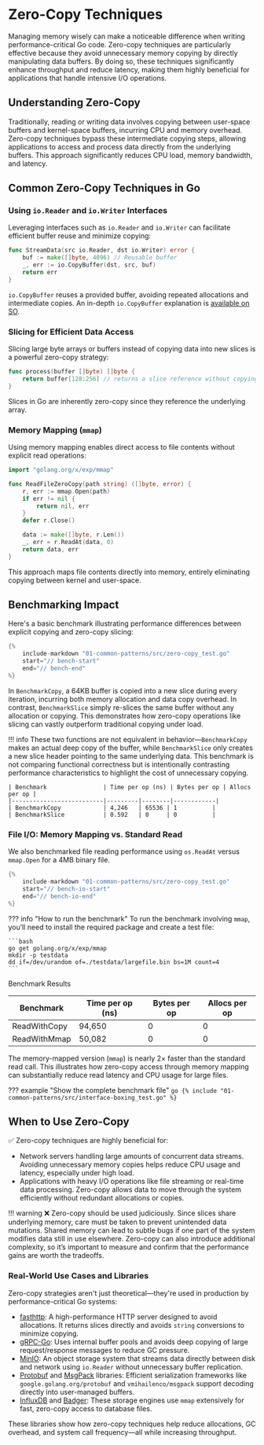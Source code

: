 # Zero-Copy Techniques

Managing memory wisely can make a noticeable difference when writing performance-critical Go code. Zero-copy techniques are particularly effective because they avoid unnecessary memory copying by directly manipulating data buffers. By doing so, these techniques significantly enhance throughput and reduce latency, making them highly beneficial for applications that handle intensive I/O operations.

## Understanding Zero-Copy

Traditionally, reading or writing data involves copying between user-space buffers and kernel-space buffers, incurring CPU and memory overhead. Zero-copy techniques bypass these intermediate copying steps, allowing applications to access and process data directly from the underlying buffers. This approach significantly reduces CPU load, memory bandwidth, and latency.

## Common Zero-Copy Techniques in Go

### Using `io.Reader` and `io.Writer` Interfaces

Leveraging interfaces such as `io.Reader` and `io.Writer` can facilitate efficient buffer reuse and minimize copying:

```go
func StreamData(src io.Reader, dst io.Writer) error {
	buf := make([]byte, 4096) // Reusable buffer
	_, err := io.CopyBuffer(dst, src, buf)
	return err
}
```

`io.CopyBuffer` reuses a provided buffer, avoiding repeated allocations and intermediate copies. An in-depth `io.CopyBuffer` explanation is [available on SO](https://stackoverflow.com/questions/71082021/what-exactly-is-buffer-last-parameter-in-io-copybuffer).

### Slicing for Efficient Data Access

Slicing large byte arrays or buffers instead of copying data into new slices is a powerful zero-copy strategy:

```go
func process(buffer []byte) []byte {
	return buffer[128:256] // returns a slice reference without copying
}
```

Slices in Go are inherently zero-copy since they reference the underlying array.

### Memory Mapping (`mmap`)

Using memory mapping enables direct access to file contents without explicit read operations:

```go
import "golang.org/x/exp/mmap"

func ReadFileZeroCopy(path string) ([]byte, error) {
	r, err := mmap.Open(path)
	if err != nil {
		return nil, err
	}
	defer r.Close()

	data := make([]byte, r.Len())
	_, err = r.ReadAt(data, 0)
	return data, err
}
```

This approach maps file contents directly into memory, entirely eliminating copying between kernel and user-space.

## Benchmarking Impact

Here's a basic benchmark illustrating performance differences between explicit copying and zero-copy slicing:


```go
{%
    include-markdown "01-common-patterns/src/zero-copy_test.go"
    start="// bench-start"
    end="// bench-end"
%}
```

In `BenchmarkCopy`, a 64KB buffer is copied into a new slice during every iteration, incurring both memory allocation and data copy overhead. In contrast, `BenchmarkSlice` simply re-slices the same buffer without any allocation or copying. This demonstrates how zero-copy operations like slicing can vastly outperform traditional copying under load.

!!! info
	These two functions are not equivalent in behavior—`BenchmarkCopy` makes an actual deep copy of the buffer, while `BenchmarkSlice` only creates a new slice header pointing to the same underlying data. This benchmark is not comparing functional correctness but is intentionally contrasting performance characteristics to highlight the cost of unnecessary copying.

	| Benchmark                | Time per op (ns) | Bytes per op | Allocs per op |
	|--------------------------|---------|--------|------------|
	| BenchmarkCopy            | 4,246   | 65536 | 1          |
	| BenchmarkSlice           | 0.592   | 0     | 0          |


### File I/O: Memory Mapping vs. Standard Read

We also benchmarked file reading performance using `os.ReadAt` versus `mmap.Open` for a 4MB binary file.

```go
{%
    include-markdown "01-common-patterns/src/zero-copy_test.go"
    start="// bench-io-start"
    end="// bench-io-end"
%}
```

??? info "How to run the benchmark"
	To run the benchmark involving `mmap`, you’ll need to install the required package and create a test file:

	```bash
	go get golang.org/x/exp/mmap
	mkdir -p testdata
	dd if=/dev/urandom of=./testdata/largefile.bin bs=1M count=4
	```

Benchmark Results

| Benchmark                | Time per op (ns) | Bytes per op | Allocs per op |
|--------------------------|---------|------|------------|
| ReadWithCopy             | 94,650  | 0    | 0          |
| ReadWithMmap             | 50,082  | 0    | 0          |

The memory-mapped version (`mmap`) is nearly 2× faster than the standard read call. This illustrates how zero-copy access through memory mapping can substantially reduce read latency and CPU usage for large files.

??? example "Show the complete benchmark file"
    ```go
    {% include "01-common-patterns/src/interface-boxing_test.go" %}
    ```

## When to Use Zero-Copy

✅ Zero-copy techniques are highly beneficial for:

- Network servers handling large amounts of concurrent data streams. Avoiding unnecessary memory copies helps reduce CPU usage and latency, especially under high load.
- Applications with heavy I/O operations like file streaming or real-time data processing. Zero-copy allows data to move through the system efficiently without redundant allocations or copies.

!!! warning
	❌ Zero-copy should be used judiciously. Since slices share underlying memory, care must be taken to prevent unintended data mutations. Shared memory can lead to subtle bugs if one part of the system modifies data still in use elsewhere. Zero-copy can also introduce additional complexity, so it’s important to measure and confirm that the performance gains are worth the tradeoffs.

### Real-World Use Cases and Libraries

Zero-copy strategies aren't just theoretical—they're used in production by performance-critical Go systems:

- [fasthttp](https://github.com/valyala/fasthttp): A high-performance HTTP server designed to avoid allocations. It returns slices directly and avoids `string` conversions to minimize copying.
- [gRPC-Go](https://github.com/grpc/grpc-go): Uses internal buffer pools and avoids deep copying of large request/response messages to reduce GC pressure.
- [MinIO](https://github.com/minio/minio): An object storage system that streams data directly between disk and network using `io.Reader` without unnecessary buffer replication.
- [Protobuf](https://github.com/protocolbuffers/protobuf) and [MsgPack](https://github.com/vmihailenco/msgpack) libraries: Efficient serialization frameworks like `google.golang.org/protobuf` and `vmihailenco/msgpack` support decoding directly into user-managed buffers.
- [InfluxDB](https://github.com/influxdata/influxdb) and [Badger](https://github.com/hypermodeinc/badger): These storage engines use `mmap` extensively for fast, zero-copy access to database files.

These libraries show how zero-copy techniques help reduce allocations, GC overhead, and system call frequency—all while increasing throughput.
